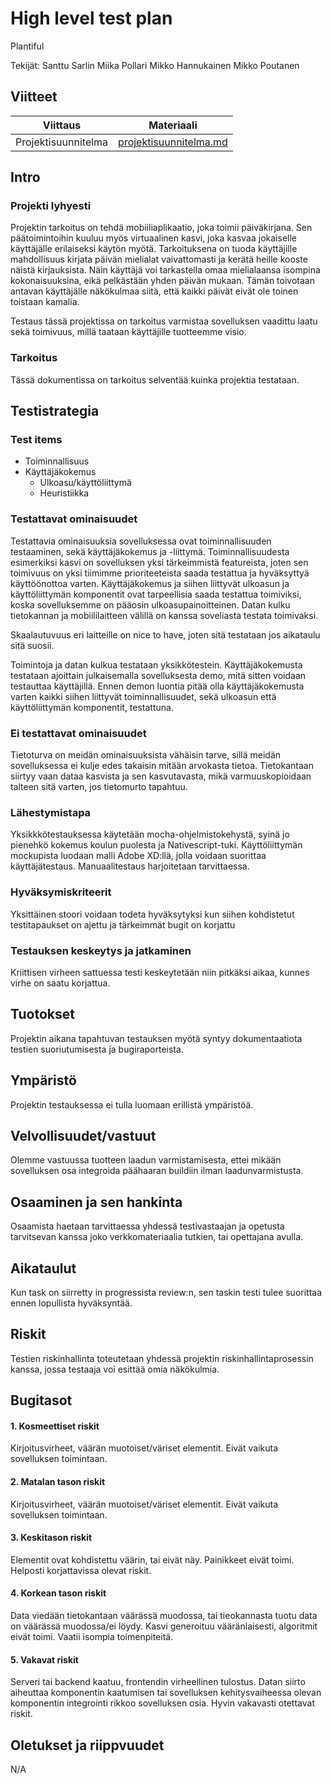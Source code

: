 # High level test plan

Plantiful

Tekijät:
Santtu Sarlin
Miika Pollari
Mikko Hannukainen
Mikko Poutanen

## Viitteet

| Viittaus | Materiaali |
|---|---|
Projektisuunnitelma | [projektisuunnitelma.md](projektisuunnitelma.md)

## Intro

### Projekti lyhyesti

Projektin tarkoitus on tehdä mobiiliaplikaatio, joka toimii päiväkirjana. Sen päätoimintoihin kuuluu myös virtuaalinen kasvi, joka kasvaa jokaiselle käyttäjälle erilaiseksi käytön myötä. Tarkoituksena on tuoda käyttäjille mahdollisuus kirjata päivän mielialat vaivattomasti ja kerätä heille kooste näistä kirjauksista. Näin käyttäjä voi tarkastella omaa mielialaansa isompina kokonaisuuksina, eikä pelkästään yhden päivän mukaan. Tämän toivotaan antavan käyttäjälle näkökulmaa siitä, että kaikki päivät eivät ole toinen toistaan kamalia.

Testaus tässä projektissa on tarkoitus varmistaa sovelluksen vaadittu laatu sekä toimivuus, millä taataan käyttäjille tuotteemme visio.


### Tarkoitus

Tässä dokumentissa on tarkoitus selventää kuinka projektia testataan.

## Testistrategia


### Test items

- Toiminnallisuus
- Käyttäjäkokemus
  - Ulkoasu/käyttöliittymä
  - Heuristiikka

### Testattavat ominaisuudet

Testattavia ominaisuuksia sovelluksessa ovat toiminnallisuuden testaaminen, sekä käyttäjäkokemus ja -liittymä. Toiminnallisuudesta esimerkiksi kasvi on sovelluksen yksi tärkeimmistä featureista, joten sen toimivuus on yksi tiimimme prioriteeteista saada testattua ja hyväksyttyä käyttöönottoa varten. Käyttäjäkokemus ja siihen liittyvät ulkoasun ja käyttöliittymän komponentit ovat tarpeellisia saada testattua toimiviksi, koska sovelluksemme on pääosin ulkoasupainoitteinen. Datan kulku tietokannan ja mobiililaitteen välillä on kanssa soveliasta testata toimivaksi.

Skaalautuvuus eri laitteille on nice to have, joten sitä testataan jos aikataulu sitä suosii.

Toimintoja ja datan kulkua testataan yksikkötestein. Käyttäjäkokemusta testataan ajoittain julkaisemalla sovelluksesta demo, mitä sitten voidaan testauttaa käyttäjillä. Ennen demon luontia pitää olla käyttäjäkokemusta varten kaikki siihen liittyvät toiminnallisuudet, sekä ulkoasun että käyttöliittymän komponentit, testattuna.

### Ei testattavat ominaisuudet

Tietoturva on meidän ominaisuuksista vähäisin tarve, sillä meidän sovelluksessa ei kulje edes takaisin mitään arvokasta tietoa. Tietokantaan siirtyy vaan dataa kasvista ja sen kasvutavasta, mikä varmuuskopioidaan talteen sitä varten, jos tietomurto tapahtuu.

### Lähestymistapa

Yksikkkötestauksessa käytetään mocha-ohjelmistokehystä, syinä jo pienehkö kokemus koulun puolesta ja Nativescript-tuki. Käyttöliittymän mockupista luodaan malli Adobe XD:llä, jolla voidaan suorittaa käyttäjätestaus. Manuaalitestaus harjoitetaan tarvittaessa.

### Hyväksymiskriteerit

Yksittäinen stoori voidaan todeta hyväksytyksi kun siihen kohdistetut testitapaukset on ajettu ja 	tärkeimmät bugit on korjattu

### Testauksen keskeytys ja jatkaminen

Kriittisen virheen sattuessa testi keskeytetään niin pitkäksi aikaa, kunnes virhe on saatu korjattua.

## Tuotokset

Projektin aikana tapahtuvan testauksen myötä syntyy dokumentaatiota testien suoriutumisesta ja bugiraporteista.

## Ympäristö

Projektin testauksessa ei tulla luomaan erillistä ympäristöä.

## Velvollisuudet/vastuut

Olemme vastuussa tuotteen laadun varmistamisesta, ettei mikään sovelluksen osa integroida päähaaran buildiin ilman laadunvarmistusta.

## Osaaminen ja sen hankinta

Osaamista haetaan tarvittaessa yhdessä testivastaajan ja opetusta tarvitsevan kanssa joko verkkomateriaalia tutkien, tai opettajana avulla.

## Aikataulut

Kun task on siirretty in progressista review:n, sen taskin testi tulee suorittaa ennen lopullista hyväksyntää.

## Riskit

Testien riskinhallinta toteutetaan yhdessä projektin riskinhallintaprosessin kanssa, jossa testaaja voi esittää omia näkökulmia.

## Bugitasot

#### 1. Kosmeettiset riskit

Kirjoitusvirheet, väärän muotoiset/väriset elementit. Eivät vaikuta sovelluksen toimintaan.

#### 2. Matalan tason riskit

Kirjoitusvirheet, väärän muotoiset/väriset 
elementit. Eivät vaikuta sovelluksen toimintaan.

#### 3. Keskitason riskit

Elementit ovat kohdistettu väärin, tai eivät näy. Painikkeet eivät toimi. Helposti korjattavissa olevat riskit.

#### 4. Korkean tason riskit

Data viedään tietokantaan väärässä muodossa, tai tieokannasta tuotu data on väärässä muodossa/ei löydy. Kasvi generoituu vääränlaisesti, algoritmit eivät toimi. Vaatii isompia toimenpiteitä.

#### 5. Vakavat riskit

Serveri tai backend kaatuu, frontendin virheellinen tulostus. Datan siirto aiheuttaa komponentin kaatumisen tai sovelluksen kehitysvaiheessa olevan komponentin integrointi rikkoo sovelluksen osia. Hyvin vakavasti otettavat riskit.

## Oletukset ja riippvuudet
N/A

